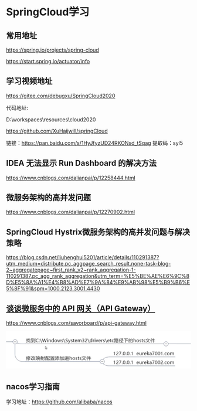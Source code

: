 # SpringCloud学习

## 常用地址

https://spring.io/projects/spring-cloud

https://start.spring.io/actuator/info



## 学习视频地址

https://gitee.com/debugxu/SpringCloud2020

代码地址:

D:\workspaces\resources\cloud2020

https://github.com/XuHaijwill/springCloud

链接：https://pan.baidu.com/s/1HyJfyzUD24RKONsd_tSqag 
提取码：syl5 

## IDEA 无法显示 Run Dashboard 的解决方法

https://www.cnblogs.com/dalianpai/p/12258444.html

## 微服务架构的高并发问题

https://www.cnblogs.com/dalianpai/p/12270902.html

## SpringCloud Hystrix微服务架构的高并发问题与解决策略

https://blog.csdn.net/liuhenghui5201/article/details/110291387?utm_medium=distribute.pc_aggpage_search_result.none-task-blog-2~aggregatepage~first_rank_v2~rank_aggregation-1-110291387.pc_agg_rank_aggregation&utm_term=%E5%BE%AE%E6%9C%8D%E5%8A%A1%E4%B8%AD%E7%9A%84%E9%AB%98%E5%B9%B6%E5%8F%91&spm=1000.2123.3001.4430

## [谈谈微服务中的 API 网关（API Gateway）](https://www.cnblogs.com/savorboard/p/api-gateway.html)

https://www.cnblogs.com/savorboard/p/api-gateway.html

![](imgs\修改配置001.png)

## nacos学习指南

学习地址：https://github.com/alibaba/nacos